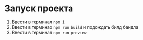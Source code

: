 # Запуск проекта
1. Ввести в терминал `npm i`
2. Ввести в терминао `npm run build` и подождать билд бандла
3. Ввести в терминал `npm run preview`

